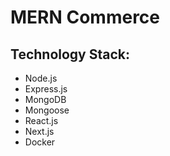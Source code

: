 # MERN Commerce

## Technology Stack:

- Node.js
- Express.js
- MongoDB
- Mongoose
- React.js
- Next.js
- Docker
